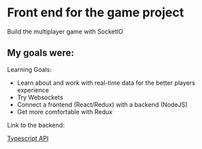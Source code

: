 # Front end for the game project

Build the multiplayer game with SocketIO

## My goals were:

Learning Goals:

* Learn about and work with real-time data for the better players experience
* Try Websockets 
* Connect a frontend (React/Redux) with a backend (NodeJS)
* Get more comfortable with Redux

Link to the backend:

[Typescript API](https://github.com/oksmelnik/melody-server)
